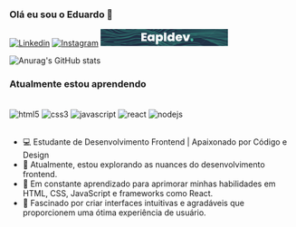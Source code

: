 
### Olá eu sou o Eduardo 👋

[![Linkedin](https://img.shields.io/badge/LinkedIn-0077B5?style=for-the-badge&logo=linkedin&logoColor=white)](https://www.linkedin.com/in/eduardo-aparecido-4bbb75246/)
[![Instagram](https://img.shields.io/badge/Instagram-E4405F?style=for-the-badge&logo=instagram&logoColor=white)](https://www.instagram.com/eduardoapleite/)
[![Portfolio](eapldev.png)](https://my-portfolio-iota-sandy-29.vercel.app/)

![Anurag's GitHub stats](https://github-readme-stats.vercel.app/api?username=eapldev&show_icons=true&theme=tokyonight)

### Atualmente estou aprendendo

<div style="display: inline_black"><br/>
  <img align="center" alt="html5" src="https://img.shields.io/badge/HTML5-E34F26?style=for-the-badge&logo=html5&logoColor=white"/>
  <img align="center" alt="css3" src="https://img.shields.io/badge/CSS3-1572B6?style=for-the-badge&logo=css3&logoColor=white"/>
  <img align="center" alt="javascript" src="https://img.shields.io/badge/JavaScript-F7DF1E?style=for-the-badge&logo=javascript&logoColor=black"/>
  <img align="center" alt="react" src="https://img.shields.io/badge/React-20232A?style=for-the-badge&logo=react&logoColor=61DAFB"/>
  <img align="center" alt="nodejs" src="https://img.shields.io/badge/Node.js-43853D?style=for-the-badge&logo=node.js&logoColor=white" />
</div><br/>


* 💻 Estudante de Desenvolvimento Frontend | Apaixonado por Código e Design
* 🌱 Atualmente, estou explorando as nuances do desenvolvimento frontend.
* 🚀 Em constante aprendizado para aprimorar minhas habilidades em HTML, CSS, JavaScript e frameworks como React.
* 🎨 Fascinado por criar interfaces intuitivas e agradáveis que proporcionem uma ótima experiência de usuário.
